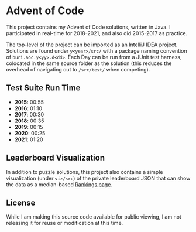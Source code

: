 # Advent of Code

This project contains my Advent of Code solutions, written in Java.
I participated in real-time for 2018-2021, and also did 2015-2017 as practice.

The top-level of the project can be imported as an IntelliJ IDEA project.
Solutions are found under `y<year>/src/` with a package naming convention of `buri.aoc.y<yy>.d<dd>`.
Each Day can be run from a JUnit test harness, colocated in the same source folder as the solution
(this reduces the overhead of navigating out to `/src/test/` when competing).

## Test Suite Run Time

* **2015**: 00:55
* **2016**: 01:10
* **2017**: 00:30
* **2018**: 00:35
* **2019**: 00:15
* **2020**: 00:25
* **2021**: 01:20

## Leaderboard Visualization

In addition to puzzle solutions, this project also contains a simple visualization (under `viz/src`) of the private leaderboard JSON
that can show the data as a median-based [Rankings page](http://aoc.urizone.net).

## License

While I am making this source code available for public viewing, I am not releasing it for reuse or modification at this time.
